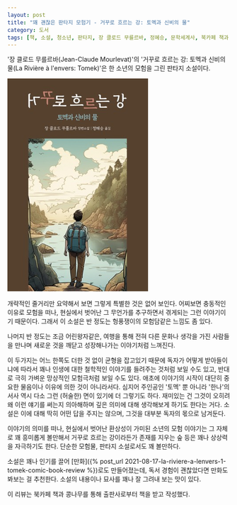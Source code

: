 ```yaml
---
layout: post
title: "꽤 괜찮은 판타지 모험기 - 거꾸로 흐르는 강: 토멕과 신비의 물"
category: 도서
tags: [책, 소설, 청소년, 판타지, 장 클로드 무를르바, 정혜승, 문학세계사, 북카페 책과 콩나무, 서평]
---
```


'장 클로드 무를르바(Jean-Claude Mourlevat)'의
'거꾸로 흐르는 강: 토멕과 신비의 물(La Rivière à l'envers: Tomek)'은
한 소년의 모험을 그린 판타지 소설이다.

![표지](/images/book/la-riviere-a-lenvers-1-tomek-book-h480.jpg)

개략적인 줄거리만 요약해서 보면 그렇게 특별한 것은 없어 보인다.
어찌보면 충동적인 이유로 모험을 떠나,
현실에서 벗어난 그 무언가를 추구하면서 겪게되는 그런 이야기이기 때문이다.
그래서 이 소설은 반 정도는 헝풍쟁이의 모험담같은 느낌도 좀 있다.

나머지 반 정도는 조금 어린왕자같은,
여행을 통해 전혀 다른 문화나 생각을 가진 사람들을 만나며
새로운 것을 깨닫고 성장해나가는 이야기처럼 느껴진다.

이 두가지는 어느 한쪽도 더한 것 없이 균형을 잡고있기 때문에
독자가 어떻게 받아들이냐에 따라서
꽤나 인생에 대한 철학적인 이야기를 들려주는 것처럼 보일 수도 있고,
반대로 극히 가벼운 망상적인 모험극처럼 보일 수도 있다.
애초에 이야기의 시작이 대단히 중요한 물음이나 이유에 의한 것이 아니라서다.
심지어 주인공인 '토멕' 뿐 아니라 '한나'의 서사 역시 다소 그런 (허술한) 면이 있기에 더 그렇기도 하다.
재미있는 건 그것이 오히려 왜 이런 얘기를 써는지 의아해하며
깊은 의미에 대해 생각해보게 하기도 한다는 거다.
소설은 이에 대해 딱히 어떤 답을 주지는 않으며,
그것을 대부분 독자의 몫으로 남겨둔다.

이야기의 의미를 떠나,
현실에서 벗어난 환상성이 가미된 소년의 모험 이야기는
그 자체로 꽤 흥미롭게 볼만해서
거꾸로 흐르는 강이라든가
존재를 지우는 숲 등은 꽤나 상상력을 자극하기도 한다.
단순한 모험물, 판타지 소설로서도 꽤 볼만하다.

소설은 꽤나 인기를 끌어
[만화]({% post_url 2021-08-17-la-riviere-a-lenvers-1-tomek-comic-book-review %})로도 만들어졌는데,
독서 경험이 괜찮았다면 만화도 봐보는 걸 추천한다.
소설의 내용이나 묘사를 꽤나 잘 그려내 보는 맛이 있다.



<div class="im im-info">
이 리뷰는 북카페 책과 콩나무를 통해 출판사로부터 책을 받고 작성했다.
</div>
